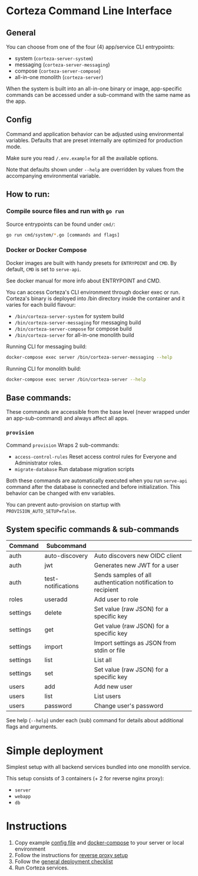 # Corteza Command Line Interface

## General

You can choose from one of the four (4) app/service CLI entrypoints:

 - system (`corteza-server-system`)
 - messaging (`corteza-server-messaging`)
 - compose (`corteza-server-compose`)
 - all-in-one monolith (`corteza-server`)

When the system is built into an all-in-one binary or image,
app-specific commands can be accessed under a sub-command with the 
same name as the app.

## Config
Command and application behavior can be adjusted using environmental
variables. Defaults that are preset internally are optimized for production mode.

Make sure you read `/.env.example` for all the available options.

Note that defaults shown under `--help` are overridden by values from the accompanying environmental variable.

## How to run:

### Compile source files and run with `go run`

Source entrypoints can be found under `cmd/`:

```sh
go run cmd/system/*.go [commands and flags]
```

### Docker or Docker Compose

Docker images are built with handy presets for 
`ENTRYPOINT` and `CMD`. By default, `CMD` is set to `serve-api`.

See docker manual for more info about ENTRYPOINT and CMD. 

You can access Corteza's CLI environment through docker exec or run.
Corteza's binary is deployed into /bin directory inside the container and it varies for each build flavour:

 - `/bin/corteza-server-system` for system build
 - `/bin/corteza-server-messaging` for messaging build
 - `/bin/corteza-server-compose` for compose build
 - `/bin/corteza-server` for all-in-one monolith build

Running CLI for messaging build:
```sh
docker-compose exec server /bin/corteza-server-messaging --help
```

Running CLI for monolith build:
```sh
docker-compose exec server /bin/corteza-server --help
```

## Base commands:

These commands are accessible from the base level (never 
wrapped under an app-sub-command) and always affect all apps.

### `provision`

Command `provision` Wraps 2 sub-commands: 
 - `access-control-rules`
   Reset access control rules for Everyone and Administrator roles.
 - `migrate-database`
   Run database migration scripts

Both these commands are automatically executed when you run `serve-api` command after the database is connected and before initialization. This behavior can be changed with env variables.

You can prevent auto-provision on startup with `PROVISION_AUTO_SETUP=false`.

## System specific commands & sub-commands

| Command | Subcommand | |
| --- | --- | --- |
| auth      | auto-discovery     | Auto discovers new OIDC client
| auth      | jwt                | Generates new JWT for a user
| auth      | test-notifications | Sends samples of all authentication notification to recipient
| roles     | useradd            | Add user to role
| settings  | delete             | Set value (raw JSON) for a specific key
| settings  | get                | Get value (raw JSON) for a specific key
| settings  | import             | Import settings as JSON from stdin or file
| settings  | list               | List all
| settings  | set                | Set value (raw JSON) for a specific key
| users     | add                | Add new user
| users     | list               | List users
| users     | password           | Change user's password

See help (`--help`) under each (sub) command for details about additional flags and arguments.
# Simple deployment

Simplest setup with all backend services bundled into one monolith service.

This setup consists of 3 containers (+ 2 for reverse nginx proxy):
 - `server`
 - `webapp`
 - `db`
 
# Instructions
 
 1. Copy example [config file](simple/.env) and [docker-compose](simple/docker-compose.yml) to your server or local environment
 1. Follow the instructions for [reverse proxy setup](proxy.md)
 1. Follow the [general deployment checklist](checklist.md)
 1. Run Corteza services.
